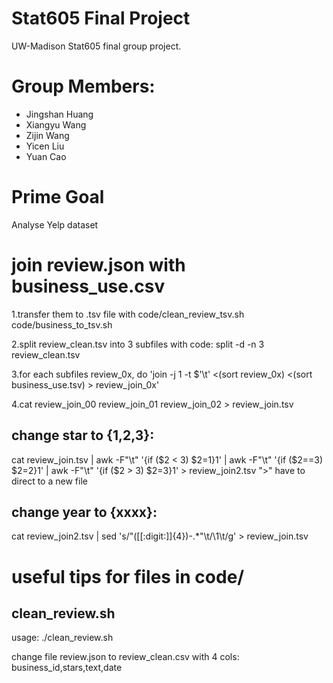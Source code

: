 # Stat605 Final Project
UW-Madison Stat605 final group project.

# Group Members:

* Jingshan Huang
* Xiangyu Wang
* Zijin Wang
* Yicen Liu
* Yuan Cao

# Prime Goal

Analyse Yelp dataset

# join review.json with business_use.csv

  1.transfer them to .tsv file with code/clean_review_tsv.sh code/business_to_tsv.sh

  2.split review_clean.tsv into 3 subfiles with code: split -d -n 3 review_clean.tsv

  3.for each subfiles review_0x, do 'join -j 1 -t $'\t' <(sort review_0x) <(sort business_use.tsv) > review_join_0x'

  4.cat review_join_00 review_join_01 review_join_02 > review_join.tsv

## change star to {1,2,3}:

cat review_join.tsv | awk -F"\t" '{if ($2 < 3) $2=1}1' | awk -F"\t" '{if ($2==3) $2=2}1' | awk -F"\t" '{if ($2 > 3) $2=3}1' > review_join2.tsv
 ">" have to direct to a new file

## change year to {xxxx}:
cat review_join2.tsv | sed 's/"\([[:digit:]]\{4\}\)-.*"\t/\1\t/g' > review_join.tsv


# useful tips for files in code/

## clean_review.sh

usage: ./clean_review.sh

change file review.json to review_clean.csv with 4 cols: business_id,stars,text,date
